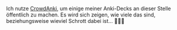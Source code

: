 Ich nutze [CrowdAnki](https://github.com/Stvad/CrowdAnki), um einige meiner Anki-Decks an dieser Stelle öffentlich zu machen.
Es wird sich zeigen, wie viele das sind, beziehungsweise wieviel Schrott dabei ist… 🤷🏼‍♂️
